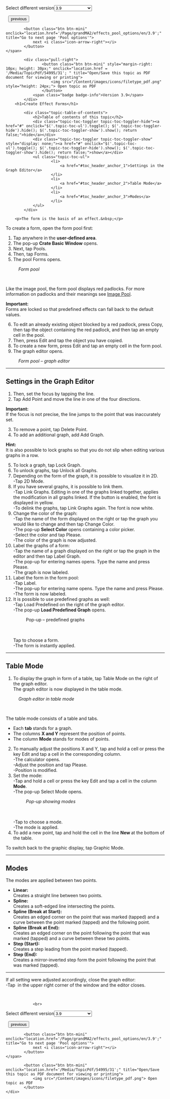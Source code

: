 
<div class="topic-navigation">

<div class="pull-right">
	<span class="pull-left">


<div class="pull-left">
<form action="/Topic/SetCurrentVersionNumber" class="form-inline" id="frmTagSelector" method="post">	<span class="form-mini">
		<div class="input-prepend"><span class="add-on">Select different version</span><select autocomplete="off" id="versionNumberId" name="versionNumberId" onchange="$(this).closest('#frmTagSelector').submit();" style="width: 120px;"><option value="">- latest -</option>
<option value="6">3.3</option>
<option value="14">3.4</option>
<option value="18">3.5</option>
<option value="21">3.6</option>
<option value="23">3.7</option>
<option value="27">3.8</option>
<option selected="selected" value="31">3.9</option>
</select></div>
		<input data-val="true" data-val-number="The field Int32 must be a number." data-val-required="The Int32 field is required." id="ProductId" name="ProductId" type="hidden" value="11">
		<input id="CurrentGuid" name="CurrentGuid" type="hidden" value="5391b9db-b952-4305-a619-68726ce1bca0">
	</span>
</form></div>&nbsp;	</span>
	<span class="pull-right" style="white-space: nowrap;">
			<button class="btn btn-mini" onclick="location.href='/Page/grandMA2/effects_effect_using_presets/en/3.9'; " title="Go to previous page 'Create an effect that uses presets'">
				<i class="icon-arrow-left"></i> previous
			</button>

			<button class="btn btn-mini" onclick="location.href='/Page/grandMA2/effects_pool_options/en/3.9';" title="Go to next page 'Pool options'">
				next <i class="icon-arrow-right"></i> 
			</button>
	</span>
</div>
<div class="clear-fix" style="margin-bottom: 10px"></div>
</div>

		
			<div class="pull-right">
					<button class="btn btn-mini" style="margin-right: 10px; height: 30px;" onclick="location.href = '/Media/TopicPdf/54995/31'; " title="Open/Save this topic as PDF document for viewing or printing">
						<img src="/Content/images/icons/filetype_pdf.png" style="height: 24px;"> Open topic as PDF
					</button>
				<span class="badge badge-info">Version 3.9</span>
			</div>
		<h1>Create Effect Forms</h1>

			<div class="topic-table-of-contents">
				<h2>Table of contents of this topic</h2>
				<div class="topic-toc-toggler topic-toc-toggler-hide"><a href="#" onclick="$('.topic-toc-ul').toggle(); $('.topic-toc-toggler-hide').hide(); $('.topic-toc-toggler-show').show(); return false;">hide</a></div>
				<div class="topic-toc-toggler topic-toc-toggler-show" style="display: none;"><a href="#" onclick="$('.topic-toc-ul').toggle(); $('.topic-toc-toggler-hide').show(); $('.topic-toc-toggler-show').hide(); return false;">show</a></div>
				<ul class="topic-toc-ul">
						<li>
							<a href="#toc_header_anchor_1">Settings in the Graph Editor</a>
						</li>
						<li>
							<a href="#toc_header_anchor_2">Table Mode</a>
						</li>
						<li>
							<a href="#toc_header_anchor_3">Modes</a>
						</li>
				</ul>
			</div>

		<p>The form is the basis of an effect.&nbsp;</p>

<p><a id="open_form_pool" name="open_form_pool"></a>To create a form, open the form pool first:</p>

<ol>
	<li>Tap anywhere in the <strong>user-defined area</strong>.&nbsp;</li>
	<li>The pop-up <strong>Crate Basic Window</strong> opens.</li>
	<li>Next, tap <span class="softkey">Pools</span>.&nbsp;</li>
	<li>Then, tap <span class="softkey">Forms</span>.</li>
	<li>The pool Forms opens.</li>
</ol>

<figure class="caption"><img alt="" src="/Media/Image/window_form-pool_v3-3.png">
<figcaption><em>Form pool</em></figcaption>
</figure>

<p>&nbsp;</p>

<p>Like the image pool, the form pool displays red padlocks. For more information on padlocks and their meanings see <a href="/Topic/214d8606-8e12-438d-9ebd-54f9940e6471">Image Pool</a>.&nbsp;</p>

<div class="important"><strong>Important:</strong><br>
Forms are locked so that predefined effects can fall back to the default values.</div>

<ol start="6">
	<li>To edit an already existing object blocked by a red padlock, press <span class="softkey">Copy</span>, then tap the object containing the red padlock, and then tap an empty cell in the pool.&nbsp;</li>
	<li>Then, press <span class="hardkey">Edit</span> and tap the object you have copied.&nbsp;</li>
	<li>To create a new form, press Edit and tap an empty cell in the form pool.&nbsp;</li>
	<li>The graph editor opens.</li>
</ol>

<figure class="caption"><img alt="" src="/Media/Image/window_graph-editor_form-pool_v3-3.png">
<figcaption><em>Form pool – graph editor</em></figcaption>
</figure>

<hr>
<a name="toc_header_anchor_1" id="toc_header_anchor_1" class="topic-toc-item"></a><h2><a id="settings_graph_editor" name="settings_graph_editor"></a>Settings in the Graph Editor</h2>

<ol start="1">
	<li>Then, set the focus by tapping the line.</li>
	<li>Tap <span class="softkey">Add Point</span> and move the line in one of the four directions.</li>
</ol>

<div class="important"><strong>Important:</strong><br>
If the focus is not precise, the line jumps to the point that was inaccurately set.&nbsp;</div>

<ol start="3">
	<li>To remove a point, tap <span class="softkey">Delete Point</span>.</li>
	<li>To add an additional graph, add <span class="softkey">Add Graph</span>.&nbsp;</li>
</ol>

<div class="tip"><strong>Hint:</strong><br>
It is also possible to lock graphs so that you do not slip when editing various graphs in a row.&nbsp;</div>

<ol start="5">
	<li>To lock a graph, tap <span class="softkey">Lock Graph</span>.</li>
	<li>To unlock graphs, tap <span class="softkey">Unlock all Graphs</span>.&nbsp;</li>
	<li>Depending on the form of the graph, it is possible to visualize it in 2D.<br>
	-Tap <span class="softkey">2D Mode</span>.&nbsp;</li>
	<li>If you have several graphs, it is possible to link them.<br>
	-Tap <span class="softkey">Link Graphs</span>. Editing in one of the graphs linked together, applies the modification in all graphs linked. If the button is enabled, the font is displayed in yellow.&nbsp;<br>
	-To delink the graphs, tap <span class="softkey">Link Graphs</span> again. The font is now white.</li>
	<li>Change the color of the graph:<br>
	-Tap the name of the form displayed on the right or tap the graph you would like to change and then tap <span class="softkey">Change Color</span>.<br>
	-The pop-up <strong>Select Color</strong> opens containing a color picker.<br>
	-Select the color and tap <span class="softkey">Please</span>.<br>
	-The color of the graph is now adjusted.&nbsp;</li>
	<li>Label the graphs of a form:<br>
	-Tap the name of a graph displayed on the right or tap the graph in the editor and then tap <span class="softkey">Label Graph</span>.<br>
	-The pop-up for entering names opens. Type the name and press <span class="hardkey">Please</span>.<br>
	-The graph is now labeled.</li>
	<li>Label the form in the form pool:<br>
	-Tap <span class="softkey">Label</span>.<br>
	-The pop-up for entering name opens. Type the name and press <span class="hardkey">Please</span>.<br>
	-The form is now labeled.&nbsp;</li>
	<li>It is possible to use predefined graphs as well:<br>
	-Tap <span class="softkey">Load Predefined</span> on the right of the graph editor.<br>
	-The pop-up <strong>Load Predefined Graph</strong> opens.
	<figure class="caption"><img alt="" src="/Media/Image/popup_load-predefined-graph_form-pool_v3-3.png">
	<figcaption>Pop-up – predefined graphs</figcaption>
	</figure>
	<br>
	<br>
	Tap to choose a form.<br>
	-The form is instantly applied.&nbsp;&nbsp;</li>
</ol>

<hr>
<a name="toc_header_anchor_2" id="toc_header_anchor_2" class="topic-toc-item"></a><h2>Table Mode</h2>

<ol start="1">
	<li>To display the graph in form of a table, tap <span class="softkey">Table Mode</span> on the right of the graph editor.<br>
	The graph editor is now displayed in the table mode.</li>
</ol>

<figure class="caption"><img alt="" src="/Media/Image/window_graph-editor-table-mode_form-pool_v3-3.png">
<figcaption><em>Graph editor in table mode</em></figcaption>
</figure>

<p>&nbsp;</p>

<p>The table mode consists of a table and tabs.&nbsp;</p>

<ul>
	<li>Each <strong>tab </strong>stands for a graph.</li>
	<li>The columns <strong>X and Y</strong> represent the position of points.</li>
	<li>The column <strong>Mode</strong> stands for modes of points.</li>
</ul>

<ol start="2">
	<li>To manually adjust the positions X and Y, tap and hold a cell or press the key&nbsp;<span class="hardkey">Edit</span> and tap a cell in the corresponding column.<br>
	-The calculator opens.<br>
	-Adjust the position and tap <span class="softkey">Please</span>.<br>
	-Position is modified.</li>
	<li>Set the mode:<br>
	-Tap and hold a cell or press the key <span class="hardkey">Edit</span> and tap a cell in the column <strong>Mode</strong>.<br>
	-The pop-up Select Mode opens.
	<figure class="caption"><img alt="" src="/Media/Image/popup_select-mode_table-mode_form-pool_v3-3.png">
	<figcaption><em>Pop-up showing modes</em></figcaption>
	</figure>
	<br>
	<br>
	-Tap to choose a mode.<br>
	-The mode is&nbsp;applied.&nbsp;</li>
	<li>To add a new point, tap and hold the cell in the line <strong>New </strong>at the bottom of the table.&nbsp;</li>
</ol>

<p>To switch back to the graphic display, tap <span class="softkey">Graphic Mode</span>.&nbsp;</p>

<hr>
<a name="toc_header_anchor_3" id="toc_header_anchor_3" class="topic-toc-item"></a><h2>Modes</h2>

<p>The modes are applied between two points.&nbsp;</p>

<ul>
	<li><strong>Linear:</strong><br>
	Creates a straight line between two points.</li>
	<li><strong>Spline:</strong><br>
	Creates a soft-edged line intersecting the points.</li>
	<li><strong>Spline (Break at Start):</strong><br>
	Creates an edged corner on the point that was marked (tapped) and a curve between the point marked (tapped) and the following point.</li>
	<li><strong>Spline (Break at End):</strong><br>
	Creates an edged corner on the point following the point that was marked (tapped) and a curve between these two points.</li>
	<li><strong>Step (Start):</strong><br>
	Creates a step leading from the point marked (tapped).&nbsp;</li>
	<li><strong>Step (End):</strong><br>
	Creates a mirror-inverted step form the point following the point that was marked (tapped).&nbsp;</li>
</ul>

<hr>
<p>If all setting were adjusted accordingly, close the graph editor:<br>
-Tap <img alt="" src="/Media/Image/icon_close_small_v3-2.png">&nbsp;in the upper right corner of the window and the editor closes.</p>

<p>&nbsp;</p>


				<br>
<div class="topic-navigation">

<div class="pull-right">
	<span class="pull-left">


<div class="pull-left">
<form action="/Topic/SetCurrentVersionNumber" class="form-inline" id="frmTagSelector" method="post">	<span class="form-mini">
		<div class="input-prepend"><span class="add-on">Select different version</span><select autocomplete="off" id="versionNumberId" name="versionNumberId" onchange="$(this).closest('#frmTagSelector').submit();" style="width: 120px;"><option value="">- latest -</option>
<option value="6">3.3</option>
<option value="14">3.4</option>
<option value="18">3.5</option>
<option value="21">3.6</option>
<option value="23">3.7</option>
<option value="27">3.8</option>
<option selected="selected" value="31">3.9</option>
</select></div>
		<input data-val="true" data-val-number="The field Int32 must be a number." data-val-required="The Int32 field is required." id="ProductId" name="ProductId" type="hidden" value="11">
		<input id="CurrentGuid" name="CurrentGuid" type="hidden" value="5391b9db-b952-4305-a619-68726ce1bca0">
	</span>
</form></div>&nbsp;	</span>
	<span class="pull-right" style="white-space: nowrap;">
			<button class="btn btn-mini" onclick="location.href='/Page/grandMA2/effects_effect_using_presets/en/3.9'; " title="Go to previous page 'Create an effect that uses presets'">
				<i class="icon-arrow-left"></i> previous
			</button>

			<button class="btn btn-mini" onclick="location.href='/Page/grandMA2/effects_pool_options/en/3.9';" title="Go to next page 'Pool options'">
				next <i class="icon-arrow-right"></i> 
			</button>
	</span>
</div>
	<div class="clear-fix"></div>
	<div class="pull-right">
	
			<button class="btn btn-mini" onclick="location.href='/Media/TopicPdf/54995/31';" title="Open/Save this topic as PDF document for viewing or printing">
				<img src="/Content/images/icons/filetype_pdf.png"> Open topic as PDF
			</button>
	</div>
<div class="clear-fix" style="margin-bottom: 10px"></div>
</div>

	
